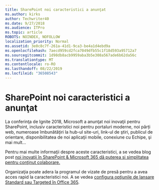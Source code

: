 ```yaml
---
title: SharePoint noi caracteristici a anunţat
ms.author: kirks
author: Techwriter40
ms.date: 9/27/2018
ms.audience: ITPro
ms.topic: article
ROBOTS: NOINDEX, NOFOLLOW
localization_priority: Normal
ms.assetid: 3e0c8c7f-261a-41d1-9ca3-be4a1d4ebd9a
ms.openlocfilehash: 7aecd959cd2fca7049dfb55c1f18d593a95712a7
ms.sourcegitcommit: 1d98db8acb9959aba3b5e308a567ade6b62da56c
ms.translationtype: MT
ms.contentlocale: ro-RO
ms.lasthandoff: 08/22/2019
ms.locfileid: "36508543"
---
```

# <a name="sharepoint-new-features-announced"></a>SharePoint noi caracteristici a anunţat

La conferinţa de Ignite 2018, Microsoft a anunţat noi inovaţii pentru SharePoint, inclusiv caracteristici noi pentru portaluri moderne, noi părți web, numeroase îmbunătăţiri la hub-ul site-uri, link-ul de ştiri, publicul de orientare, disponibilitatea de noi aplicaţii mobile, conexiune cu Echipe, şi mai mult...
  
Pentru mai multe informaţii despre aceste caracteristici, a se vedea blog post [noi inovaţii în SharePoint &amp; Microsoft 365 dă puterea si simplitatea pentru conţinut colaborare.](https://go.microsoft.com/fwlink/?linkid=2026502)
  
Organizaţia poate adera la programul de vizate de presă pentru a avea acces rapid la caracteristici noi. A se vedea [configura opţiunile de lansare Standard sau Targeted în Office 365](https://docs.microsoft.com/office365/admin/manage/release-options-in-office-365).
